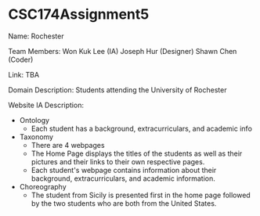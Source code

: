 # CSC174Assignment5

Name: Rochester

Team Members: Won Kuk Lee (IA)
              Joseph Hur (Designer)
              Shawn Chen (Coder)
              
Link: TBA

Domain Description: Students attending the University of Rochester

Website IA Description: 
  - Ontology
      * Each student has a background, extracurriculars, and academic info
  - Taxonomy
      * There are 4 webpages
      * The Home Page displays the titles of the students as well as their pictures and their links to their own respective pages.
      * Each student's webpage contains information about their background, extracurriculars, and academic information.
  - Choreography
      * The student from Sicily is presented first in the home page followed by the two students who are both from the United States.
